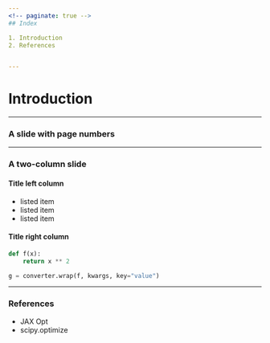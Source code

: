 ```yaml
---
<!-- paginate: true -->
## Index

1. Introduction
2. References


---
```

<!-- paginate: false -->
<!-- _class: lead -->
# Introduction

---
<!-- paginate: true -->
### A slide with page numbers

---
### A two-column slide
<!-- _class: split -->

<div class=leftcol>

#### Title left column
- listed item
- listed item
- listed item

</div>

<div class=rightcol>

#### Title right column

```python
def f(x):
    return x ** 2

g = converter.wrap(f, kwargs, key="value")
```

</div>

---
### References

- JAX Opt
- scipy.optimize
